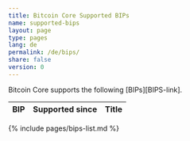```yaml
---
title: Bitcoin Core Supported BIPs
name: supported-bips
layout: page
type: pages
lang: de
permalink: /de/bips/
share: false
version: 0
---
```

Bitcoin Core supports the following [BIPs][BIPS-link].

| BIP |Supported since| Title |
|-----|---------------|-------|
{% include pages/bips-list.md %}
